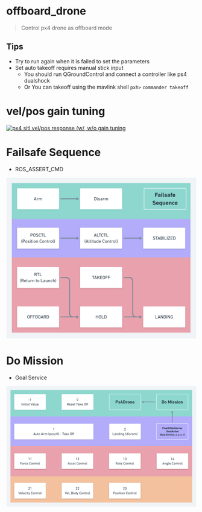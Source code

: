 # offboard_drone
> Control px4 drone as offboard mode
 
## Tips
- Try to run again when it is failed to set the parameters
- Set auto takeoff requires manual stick input
    - You should run QGroundControl and connect a controller like ps4 dualshock
    - Or You can takeoff using the mavlink shell ```pxh>```
    ```commander takeoff```

# vel/pos gain tuning
[![px4 sitl vel/pos response (w/, w/o gain tuning](https://img.youtube.com/vi/QMwc--2zklE/0.jpg)](https://www.youtube.com/watch?v=QMwc--2zklE)

# Failsafe Sequence
- ROS_ASSERT_CMD

<img src="https://github.com/finani/offboard_drone/blob/master/images/Offboard_Drone_Failsafe_Sequence.png" width="800px" title="Failsafe Sequence"></img>

# Do Mission
- Goal Service

<img src="https://github.com/finani/offboard_drone/blob/master/images/Offboard_Drone_Do_Mission.png" width="800px" title="Do Mission"></img>

